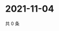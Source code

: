 # 2021-11-04

共 0 条

<!-- BEGIN WEIBO -->
<!-- 最后更新时间 Thu Nov 04 2021 12:10:54 GMT+0800 (China Standard Time) -->

<!-- END WEIBO -->
